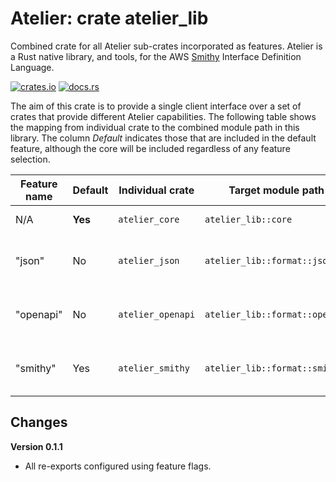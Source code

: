# Atelier: crate atelier_lib

Combined crate for all Atelier sub-crates incorporated as features. Atelier is a Rust native
library, and tools, for the AWS [Smithy](https://github.com/awslabs/smithy) Interface Definition
Language.

[![crates.io](https://img.shields.io/crates/v/atelier_lib.svg)](https://crates.io/crates/atelier_lib)
[![docs.rs](https://docs.rs/atelier_lib/badge.svg)](https://docs.rs/atelier_lib)


The aim of this crate is to provide a single client interface over a set of crates that provide
different Atelier capabilities. The following table shows the mapping from individual crate to the 
combined module path in this library. The column _Default_ indicates those that are included in the 
default feature, although the core will be included regardless of any feature selection.

| Feature name | Default | Individual crate  | Target module path                | Purpose                                               |
|--------------|---------|-------------------|-----------------------------------|-------------------------------------------------------|
| N/A          | **Yes** | `atelier_core`    | `atelier_lib::core`               | Core models only.                                     |
| "json"       | No      | `atelier_json`    | `atelier_lib::format::json`       | Reading and Writing JSON AST representation.          |
| "openapi"    | No      | `atelier_openapi` | `atelier_lib::format::openapi`    | Reading and Writing OpenAPI representations.          |
| "smithy"     | Yes     | `atelier_smithy`  | `atelier_lib::format::smithy`     | Reading and Writing the Smithy native representation. |

## Changes

**Version 0.1.1**

* All re-exports configured using feature flags.

